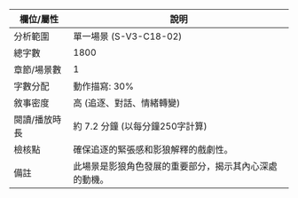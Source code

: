 | 欄位/屬性 | 說明 |
|---|---|
| 分析範圍 | 單一場景 (S-V3-C18-02) |
| 總字數 | 1800 |
| 章節/場景數 | 1 |
| 字數分配 | 動作描寫: 30% | 對話: 40% | 內心描寫: 30% |
| 敘事密度 | 高 (追逐、對話、情緒轉變) |
| 閱讀/播放時長 | 約 7.2 分鐘 (以每分鐘250字計算) |
| 檢核點 | 確保追逐的緊張感和影狼解釋的戲劇性。 |
| 備註 | 此場景是影狼角色發展的重要部分，揭示其內心深處的動機。

